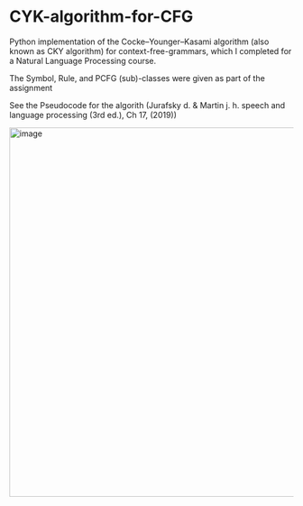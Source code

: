 # CYK-algorithm-for-CFG
Python implementation of the Cocke–Younger–Kasami algorithm (also known as CKY algorithm) for context-free-grammars, which I completed for a Natural Language Processing course.

The Symbol, Rule, and PCFG (sub)-classes were given as part of the assignment

See the Pseudocode for the algorith (Jurafsky d. & Martin j. h. speech and language processing (3rd ed.), Ch 17, (2019))

<img width="655" alt="image" src="https://github.com/NLie2/CYK-algorithm-for-CFG/assets/99728936/17d3efc0-382b-4b33-8af7-05ec98a25b74">

